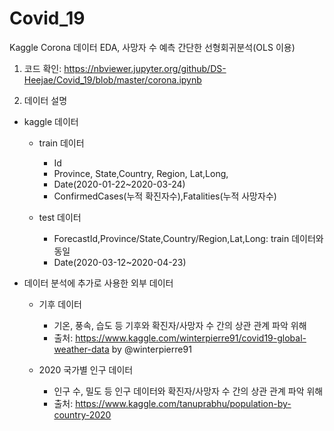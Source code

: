 # Covid_19

Kaggle Corona 데이터 EDA, 사망자 수 예측 간단한 선형회귀분석(OLS 이용)

1. 코드 확인:
https://nbviewer.jupyter.org/github/DS-Heejae/Covid_19/blob/master/corona.ipynb

2. 데이터 설명

- kaggle 데이터
  - train 데이터
    - Id
    - Province, State,Country, Region, Lat,Long,
    - Date(2020-01-22~2020-03-24)
    - ConfirmedCases(누적 확진자수),Fatalities(누적 사망자수)
    
  - test 데이터
    - ForecastId,Province/State,Country/Region,Lat,Long: train 데이터와 동일
    - Date(2020-03-12~2020-04-23)
    
    
- 데이터 분석에 추가로 사용한 외부 데이터
  - 기후 데이터
    - 기온, 풍속, 습도 등 기후와 확진자/사망자 수 간의 상관 관계 파악 위해
    - 출처: https://www.kaggle.com/winterpierre91/covid19-global-weather-data by @winterpierre91

  - 2020 국가별 인구 데이터
    - 인구 수, 밀도 등 인구 데이터와 확진자/사망자 수 간의 상관 관계 파악 위해
    - 출처: https://www.kaggle.com/tanuprabhu/population-by-country-2020
